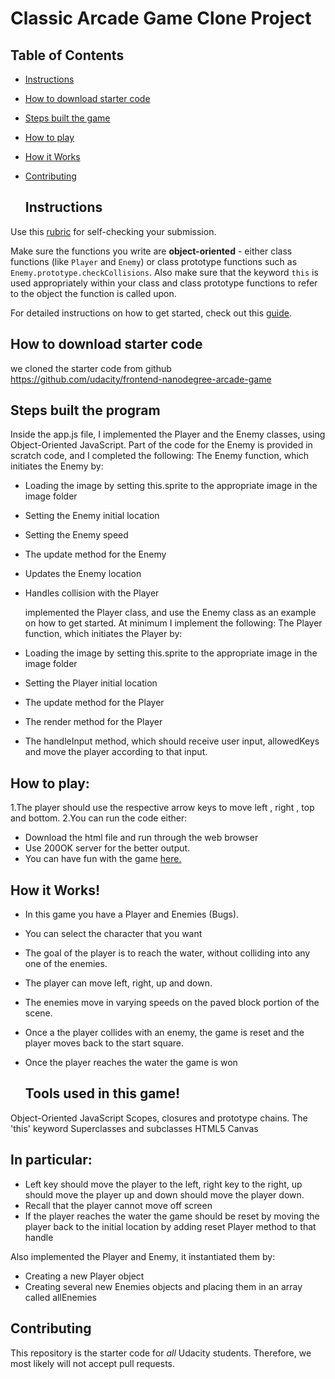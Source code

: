 # Classic Arcade Game Clone Project

## Table of Contents

-   [Instructions](#instructions)
-   [How to download starter code](#how-to-download-starter-code)
-   [Steps built the game](#steps-built-the-game)
-   [How to play](#how-to-play)
-   [How it Works](#how-it-works)
-   [Contributing](#contributing)

    ## Instructions

Use this [rubric](https://review.udacity.com/#!/rubrics/15/view) for self-checking your submission.

Make sure the functions you write are **object-oriented** - either class functions (like `Player` and `Enemy`) or class prototype functions such as `Enemy.prototype.checkCollisions`. Also make sure that the keyword `this` is used appropriately within your class and class prototype functions to refer to the object the function is called upon.

For detailed instructions on how to get started, check out this [guide](https://docs.google.com/document/d/1v01aScPjSWCCWQLIpFqvg3-vXLH2e8_SZQKC8jNO0Dc/pub?embedded=true).

## How to download starter code

we cloned the starter code from github <https://github.com/udacity/frontend-nanodegree-arcade-game>

## Steps built the program

Inside the app.js file, I implemented the Player and the Enemy classes, using Object-Oriented JavaScript. Part of the code for the Enemy is provided in scratch code, and I completed the following: The Enemy function, which initiates the Enemy by:

-   Loading the image by setting this.sprite to the appropriate image in the image folder
-   Setting the Enemy initial location
-   Setting the Enemy speed
-   The update method for the Enemy
-   Updates the Enemy location
-   Handles collision with the Player

    implemented the Player class, and use the Enemy class as an example on how to get started. At minimum I implement the following: The Player function, which initiates the Player by:

-   Loading the image by setting this.sprite to the appropriate image in the image folder

-   Setting the Player initial location
-   The update method for the Player
-   The render method for the Player
-   The handleInput method, which should receive user input, allowedKeys and move the player according to that input.

## How to play:

1.The player should use the respective arrow keys to move left , right , top and bottom. 2.You can run the code either:

-   Download the html file and run through the web browser
-   Use 200OK server for the better output.
-   You can have fun with the game [here.](https://yoteshjami.github.io/arcadgame/)

## How it Works!

-   In this game you have a Player and Enemies (Bugs).
-   You can select the character that you want
-   The goal of the player is to reach the water, without colliding into any one of the enemies.
-   The player can move left, right, up and down.
-   The enemies move in varying speeds on the paved block portion of the scene.
-   Once a the player collides with an enemy, the game is reset and the player moves back to the start square.
-   Once the player reaches the water the game is won

    ## Tools used in this game!

Object-Oriented JavaScript Scopes, closures and prototype chains. The 'this' keyword Superclasses and subclasses HTML5 Canvas

## In particular:

-   Left key should move the player to the left, right key to the right, up should move the player up and down should move the player down.
-   Recall that the player cannot move off screen
-   If the player reaches the water the game should be reset by moving the player back to the initial location by adding reset Player method to that handle

Also implemented the Player and Enemy, it instantiated them by:

-   Creating a new Player object
-   Creating several new Enemies objects and placing them in an array called allEnemies

## Contributing

This repository is the starter code for _all_ Udacity students. Therefore, we most likely will not accept pull requests.
